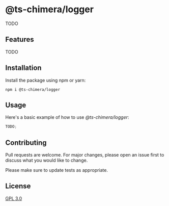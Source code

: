 # @ts-chimera/logger

TODO

## Features

TODO

## Installation

Install the package using npm or yarn:

```
npm i @ts-chimera/logger
```

## Usage

Here's a basic example of how to use _@ts-chimera/logger_:

```ts
TODO;
```

## Contributing

Pull requests are welcome. For major changes, please open an issue first
to discuss what you would like to change.

Please make sure to update tests as appropriate.

## License

[GPL 3.0](https://choosealicense.com/licenses/gpl-3.0/)
